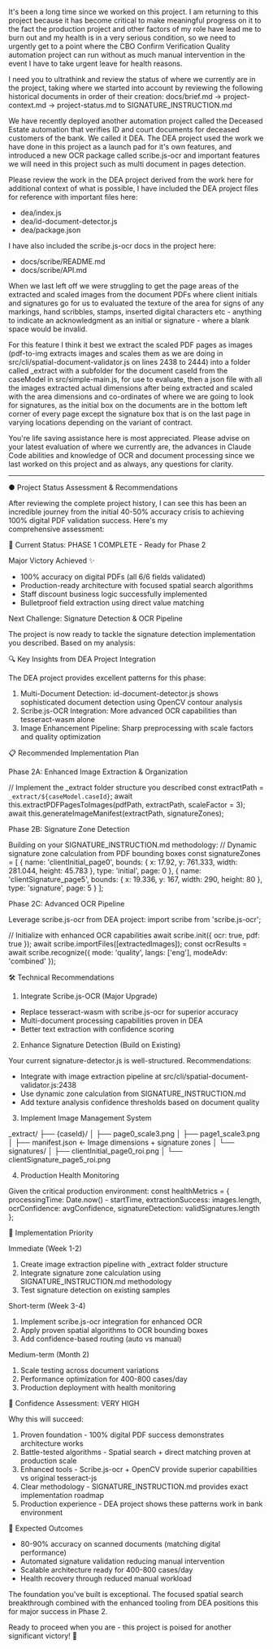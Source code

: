 
It's been a long time since we worked on this project. I am returning to this project because it has become critical to make meaningful progress on it to the fact the production project and other factors of my role have lead me to burn out and my health is in a very serious condition, so we need to urgently get to a point where the CBO Confirm Verification Quality automation project can run without as much manual intervention in the event I have to take urgent leave for health reasons.

I need you to ultrathink and review the status of where we currently are in the project, taking where we started into account by reviewing the following historical documents in order of their creation: docs/brief.md -> project-context.md -> project-status.md to SIGNATURE_INSTRUCTION.md

We have recently deployed another automation project called the Deceased Estate automation that verifies ID and court documents for deceased customers of the bank. We called it DEA.
The DEA project used the work we have done in this project as a launch pad for it's own features, and introduced a new OCR package called scribe.js-ocr and important features we will need in this project such as multi document in pages detection.

Please review the work in the DEA project derived from the work here for additional context of what is possible, I have included the DEA project files for reference with important files here:
- dea/index.js
- dea/id-document-detector.js
- dea/package.json

I have also included the scribe.js-ocr docs in the project here:
- docs/scribe/README.md
- docs/scribe/API.md

When we last left off we were struggling to get the page areas of the extracted and scaled images from the document PDFs where client initials and signatures go for us to evaluated the texture of the area for signs of any markings, hand scribbles, stamps, inserted digital characters etc - anything to indicate an acknowledgment as an initial or signature - where a blank space would be invalid.

For this feature I think it best we extract the scaled PDF pages as images (pdf-to-img extracts images and scales them as we are doing in src/cli/spatial-document-validator.js on lines 2438 to 2444) into a folder called _extract with a subfolder for the document caseId from the caseModel in src/simple-main.js, for use to evaluate, then a json file with all the images extracted actual dimensions after being extracted and scaled with the area dimensions and co-ordinates of where we are going to look for signatures, as the initial box on the documents are in the bottom left corner of every page except the signature box that is on the last page in varying locations depending on the variant of contract.

You're life saving assistance here is most appreciated. Please advise on your latest evaluation of where we currently are, the advances in Claude Code abilities and knowledge of OCR and document processing since we last worked on this project and as always, any questions for clarity.

---

● Project Status Assessment & Recommendations

  After reviewing the complete project history, I can see this has been an incredible journey from the initial 40-50% accuracy crisis to achieving 100% digital PDF validation success. Here's my       
  comprehensive assessment:

  🎯 Current Status: PHASE 1 COMPLETE - Ready for Phase 2

  Major Victory Achieved ✨

  - 100% accuracy on digital PDFs (all 6/6 fields validated)
  - Production-ready architecture with focused spatial search algorithms
  - Staff discount business logic successfully implemented
  - Bulletproof field extraction using direct value matching

  Next Challenge: Signature Detection & OCR Pipeline

  The project is now ready to tackle the signature detection implementation you described. Based on my analysis:

  🔍 Key Insights from DEA Project Integration

  The DEA project provides excellent patterns for this phase:

  1. Multi-Document Detection: id-document-detector.js shows sophisticated document detection using OpenCV contour analysis
  2. Scribe.js-OCR Integration: More advanced OCR capabilities than tesseract-wasm alone
  3. Image Enhancement Pipeline: Sharp preprocessing with scale factors and quality optimization

  📋 Recommended Implementation Plan

  Phase 2A: Enhanced Image Extraction & Organization

  // Implement the _extract folder structure you described
  const extractPath = `_extract/${caseModel.caseId}`;
  await this.extractPDFPagesToImages(pdfPath, extractPath, scaleFactor = 3);
  await this.generateImageManifest(extractPath, signatureZones);

  Phase 2B: Signature Zone Detection

  Building on your SIGNATURE_INSTRUCTION.md methodology:
  // Dynamic signature zone calculation from PDF bounding boxes
  const signatureZones = [
    {
      name: 'clientInitial_page0',
      bounds: { x: 17.92, y: 761.333, width: 281.044, height: 45.783 },
      type: 'initial',
      page: 0
    },
    {
      name: 'clientSignature_page5',
      bounds: { x: 19.336, y: 167, width: 290, height: 80 },
      type: 'signature',
      page: 5
    }
  ];

  Phase 2C: Advanced OCR Pipeline

  Leverage scribe.js-ocr from DEA project:
  import scribe from 'scribe.js-ocr';

  // Initialize with enhanced OCR capabilities
  await scribe.init({ ocr: true, pdf: true });
  await scribe.importFiles([extractedImages]);
  const ocrResults = await scribe.recognize({
    mode: 'quality',
    langs: ['eng'],
    modeAdv: 'combined'
  });

  🛠️ Technical Recommendations

  1. Integrate Scribe.js-OCR (Major Upgrade)

  - Replace tesseract-wasm with scribe.js-ocr for superior accuracy
  - Multi-document processing capabilities proven in DEA
  - Better text extraction with confidence scoring

  2. Enhance Signature Detection (Build on Existing)

  Your current signature-detector.js is well-structured. Recommendations:
  - Integrate with image extraction pipeline at src/cli/spatial-document-validator.js:2438
  - Use dynamic zone calculation from SIGNATURE_INSTRUCTION.md
  - Add texture analysis confidence thresholds based on document quality

  3. Implement Image Management System

  _extract/
  ├── {caseId}/
  │   ├── page0_scale3.png
  │   ├── page1_scale3.png  
  │   ├── manifest.json     ← Image dimensions + signature zones
  │   └── signatures/
  │       ├── clientInitial_page0_roi.png
  │       └── clientSignature_page5_roi.png

  4. Production Health Monitoring

  Given the critical production environment:
  const healthMetrics = {
    processingTime: Date.now() - startTime,
    extractionSuccess: images.length,
    ocrConfidence: avgConfidence,
    signatureDetection: validSignatures.length
  };

  🚀 Implementation Priority

  Immediate (Week 1-2)

  1. Create image extraction pipeline with _extract folder structure
  2. Integrate signature zone calculation using SIGNATURE_INSTRUCTION.md methodology
  3. Test signature detection on existing samples

  Short-term (Week 3-4)

  1. Implement scribe.js-ocr integration for enhanced OCR
  2. Apply proven spatial algorithms to OCR bounding boxes
  3. Add confidence-based routing (auto vs manual)

  Medium-term (Month 2)

  1. Scale testing across document variations
  2. Performance optimization for 400-800 cases/day
  3. Production deployment with health monitoring

  💪 Confidence Assessment: VERY HIGH

  Why this will succeed:
  1. Proven foundation - 100% digital PDF success demonstrates architecture works
  2. Battle-tested algorithms - Spatial search + direct matching proven at production scale
  3. Enhanced tools - Scribe.js-ocr + OpenCV provide superior capabilities vs original tesseract-js
  4. Clear methodology - SIGNATURE_INSTRUCTION.md provides exact implementation roadmap
  5. Production experience - DEA project shows these patterns work in bank environment

  🎯 Expected Outcomes

  - 80-90% accuracy on scanned documents (matching digital performance)
  - Automated signature validation reducing manual intervention
  - Scalable architecture ready for 400-800 cases/day
  - Health recovery through reduced manual workload

  The foundation you've built is exceptional. The focused spatial search breakthrough combined with the enhanced tooling from DEA positions this for major success in Phase 2.

  Ready to proceed when you are - this project is poised for another significant victory! 🚀